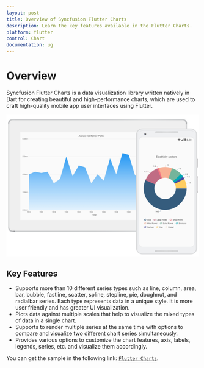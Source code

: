 ```yaml
---
layout: post
title: Overview of Syncfusion Flutter Charts
description: Learn the key features available in the Flutter Charts.
platform: flutter
control: Chart
documentation: ug
---
```


# Overview

Syncfusion Flutter Charts is a data visualization library written natively in Dart for creating beautiful and high-performance charts, which are used to craft high-quality mobile app user interfaces using Flutter.

![Overview flutter chart](images/overview/overview.png)

## Key Features

* Supports more than 10 different series types such as line, column, area, bar, bubble, fastline, scatter, spline, stepline, pie, doughnut, and radialbar series. Each type represents data in a unique style. It is more user friendly and has greater UI visualization.
* Plots data against multiple scales that help to visualize the mixed types of data in a single chart.
* Supports to render multiple series at the same time with options to compare and visualize two different chart series simultaneously.
* Provides various options to customize the chart features, axis, labels, legends, series, etc. and visualize them accordingly.

You can get the sample in the following link: [`Flutter Charts`](https://github.com/syncfusion/flutter-examples).